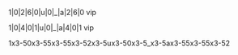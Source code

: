 

1|0|2|6|0|u|0|_|a|2|6|0
vip

1|0|4|0|1|u|0|_|a|4|0|1
vip

1x3-50x3-55x3-55x3-52x3-5ux3-50x3-5_x3-5ax3-55x3-55x3-52
